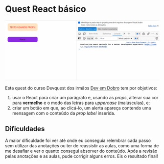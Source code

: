 # Quest React básico

<img src='./src/gif/react-basico.gif'>

Esta quest do curso Devquest dos irmãos [Dev em Dobro](https://www.youtube.com/@DevemDobro) tem por objetivos:
1. usar o React para criar um parágrafo e, usando as *props*, alterar sua cor para **vermelho** e o modo das letras para *uppercase* (maiúsculas), e;
2. criar um botão em que, ao clicá-lo, um alerta apareça contendo uma mensagem com o conteúdo da *prop label* inserida.

## Dificuldades 

A maior dificuldade foi ver até onde eu conseguia relembrar cada passo sem utilizar das anotações ou ter de reassistir as aulas, como uma forma de me desafiar e ver o quanto consegui absorver do conteúdo. Após a revisão pelas anotações e as aulas, pude corrigir alguns erros. Eis o resultado final!  